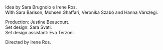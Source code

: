 Idea by Sara Brugnolo e Irene Ros.   
With Sara Barison, Mohsen Ghaffari, Veronika Szabó and Hanna Várszegi.  

Production: Justine Beaucourt.  
Set design: Sara Svati.  
Set design assistant: Eva Terzoni.  

Directed by Irene Ros.  